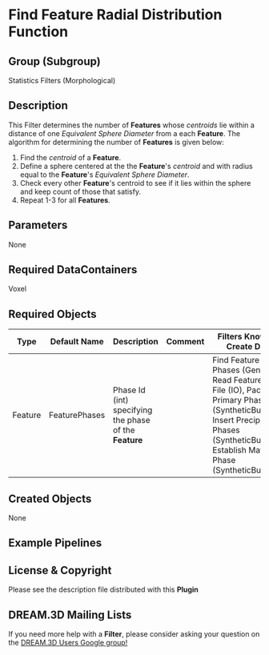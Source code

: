 # Find Feature Radial Distribution Function  #


## Group (Subgroup) ##

Statistics Filters (Morphological)

## Description ##

This Filter determines the number of **Features** whose *centroids* lie within a distance of one *Equivalent Sphere Diameter* from a each **Feature**.  The algorithm for determining the number of **Features** is given below:

1. Find the *centroid* of a **Feature**.
2. Define a sphere centered at the the **Feature**'s *centroid*  and with radius equal to the **Feature**'s *Equivalent Sphere Diameter*.
3. Check every other **Feature**'s centroid to see if it lies within the sphere and keep count of those that satisfy.
4. Repeat 1-3 for all **Features**.



## Parameters ##

None

## Required DataContainers ##

Voxel

## Required Objects ##

| Type | Default Name | Description | Comment | Filters Known to Create Data |
|------|--------------|-------------|---------|-----|
| Feature | FeaturePhases | Phase Id (int) specifying the phase of the **Feature**| | Find Feature Phases (Generic), Read Feature Info File (IO), Pack Primary Phases (SyntheticBuilding), Insert Precipitate Phases (SyntheticBuilding), Establish Matrix Phase (SyntheticBuilding) |

## Created Objects ##

None 


## Example Pipelines ##



## License & Copyright ##

Please see the description file distributed with this **Plugin**

## DREAM.3D Mailing Lists ##

If you need more help with a **Filter**, please consider asking your question on the [DREAM.3D Users Google group!](https://groups.google.com/forum/?hl=en#!forum/dream3d-users)


